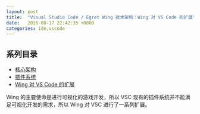 ```yaml
---
layout: post
title:  "Visual Studio Code / Egret Wing 技术架构：Wing 对 VS Code 的扩展"
date:   2016-08-17 22:42:35 +0800
categories: ide,vscode
---
```


## 系列目录
- [核心架构](/ide,vscode/2016/08/15/vscode-the-architecture/)
- [插件系统](/ide,vscode/2016/08/16/vscode-the-extensions/)
- [Wing 对 VS Code 的扩展](/ide,vscode/2016/08/17/wing-vs-vscode/)

Wing 的主要使命是进行可视化的游戏开发，所以 VSC 现有的插件系统并不能满足可视化开发的需求，所以 Wing 对 VSC 进行了一系列扩展。